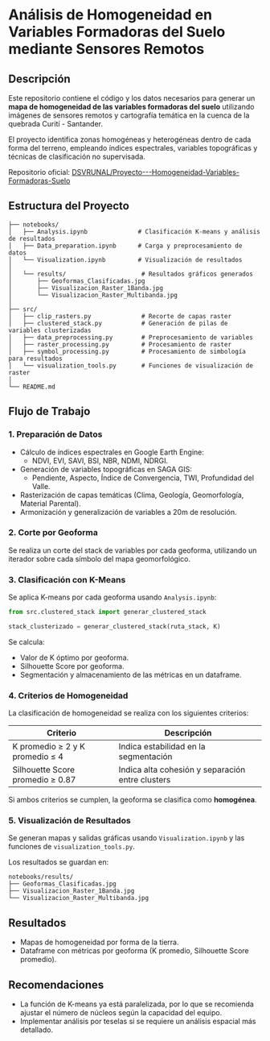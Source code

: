 
# Análisis de Homogeneidad en Variables Formadoras del Suelo mediante Sensores Remotos

## Descripción

Este repositorio contiene el código y los datos necesarios para generar un **mapa de homogeneidad de las variables formadoras del suelo** utilizando imágenes de sensores remotos y cartografía temática en la cuenca de la quebrada Curití - Santander.

El proyecto identifica zonas homogéneas y heterogéneas dentro de cada forma del terreno, empleando índices espectrales, variables topográficas y técnicas de clasificación no supervisada.

Repositorio oficial: [DSVRUNAL/Proyecto---Homogeneidad-Variables-Formadoras-Suelo](https://github.com/DSVRUNAL/Proyecto---Homogeneidad-Variables-Formadoras-Suelo)

## Estructura del Proyecto

```
├── notebooks/
│   ├── Analysis.ipynb              # Clasificación K-means y análisis de resultados
│   ├── Data_preparation.ipynb      # Carga y preprocesamiento de datos
│   └── Visualization.ipynb         # Visualización de resultados
│
│   └── results/                     # Resultados gráficos generados
│       ├── Geoformas_Clasificadas.jpg
│       ├── Visualizacion_Raster_1Banda.jpg
│       └── Visualizacion_Raster_Multibanda.jpg
│
├── src/
│   ├── clip_rasters.py              # Recorte de capas raster
│   ├── clustered_stack.py           # Generación de pilas de variables clusterizadas
│   ├── data_preprocessing.py        # Preprocesamiento de variables
│   ├── raster_processing.py         # Procesamiento de raster
│   ├── symbol_processing.py         # Procesamiento de simbología para resultados
│   └── visualization_tools.py       # Funciones de visualización de raster
│
└── README.md
```

## Flujo de Trabajo

### 1. Preparación de Datos

- Cálculo de índices espectrales en Google Earth Engine:
  - NDVI, EVI, SAVI, BSI, NBR, NDMI, NDRGI.
- Generación de variables topográficas en SAGA GIS:
  - Pendiente, Aspecto, Índice de Convergencia, TWI, Profundidad del Valle.
- Rasterización de capas temáticas (Clima, Geología, Geomorfología, Material Parental).
- Armonización y generalización de variables a 20m de resolución.

### 2. Corte por Geoforma

Se realiza un corte del stack de variables por cada geoforma, utilizando un iterador sobre cada símbolo del mapa geomorfológico.

### 3. Clasificación con K-Means

Se aplica K-means por cada geoforma usando `Analysis.ipynb`:

```python
from src.clustered_stack import generar_clustered_stack

stack_clusterizado = generar_clustered_stack(ruta_stack, K)
```

Se calcula:
- Valor de K óptimo por geoforma.
- Silhouette Score por geoforma.
- Segmentación y almacenamiento de las métricas en un dataframe.

### 4. Criterios de Homogeneidad

La clasificación de homogeneidad se realiza con los siguientes criterios:

| Criterio | Descripción |
| -------- | ----------- |
| K promedio ≥ 2 y K promedio ≤ 4 | Indica estabilidad en la segmentación |
| Silhouette Score promedio ≥ 0.87 | Indica alta cohesión y separación entre clusters |

Si ambos criterios se cumplen, la geoforma se clasifica como **homogénea**.

### 5. Visualización de Resultados

Se generan mapas y salidas gráficas usando `Visualization.ipynb` y las funciones de `visualization_tools.py`.

Los resultados se guardan en:

```
notebooks/results/
├── Geoformas_Clasificadas.jpg
├── Visualizacion_Raster_1Banda.jpg
└── Visualizacion_Raster_Multibanda.jpg
```

## Resultados

- Mapas de homogeneidad por forma de la tierra.
- Dataframe con métricas por geoforma (K promedio, Silhouette Score promedio).

## Recomendaciones

- La función de K-means ya está paralelizada, por lo que se recomienda ajustar el número de núcleos según la capacidad del equipo.
- Implementar análisis por teselas si se requiere un análisis espacial más detallado.
